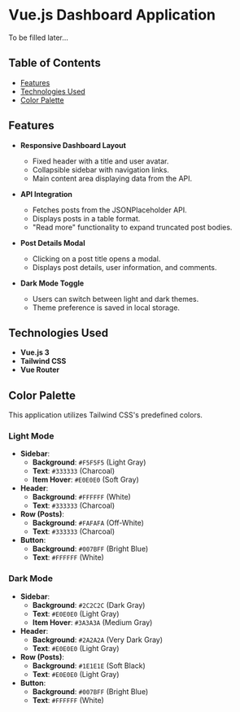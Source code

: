 # Vue.js Dashboard Application

To be filled later...

## Table of Contents

- [Features](#features)
- [Technologies Used](#technologies-used)
- [Color Palette](#color-palette)

## Features

- **Responsive Dashboard Layout**

  - Fixed header with a title and user avatar.
  - Collapsible sidebar with navigation links.
  - Main content area displaying data from the API.

- **API Integration**

  - Fetches posts from the JSONPlaceholder API.
  - Displays posts in a table format.
  - "Read more" functionality to expand truncated post bodies.

- **Post Details Modal**

  - Clicking on a post title opens a modal.
  - Displays post details, user information, and comments.

- **Dark Mode Toggle**

  - Users can switch between light and dark themes.
  - Theme preference is saved in local storage.

## Technologies Used

- **Vue.js 3**
- **Tailwind CSS**
- **Vue Router**

## Color Palette

This application utilizes Tailwind CSS's predefined colors.

### Light Mode

- **Sidebar**:
  - **Background**: `#F5F5F5` (Light Gray)
  - **Text**: `#333333` (Charcoal)
  - **Item Hover**: `#E0E0E0` (Soft Gray)
- **Header**:
  - **Background**: `#FFFFFF` (White)
  - **Text**: `#333333` (Charcoal)
- **Row (Posts)**:
  - **Background**: `#FAFAFA` (Off-White)
  - **Text**: `#333333` (Charcoal)
- **Button**:
  - **Background**: `#007BFF` (Bright Blue)
  - **Text**: `#FFFFFF` (White)

### Dark Mode

- **Sidebar**:
  - **Background**: `#2C2C2C` (Dark Gray)
  - **Text**: `#E0E0E0` (Light Gray)
  - **Item Hover**: `#3A3A3A` (Medium Gray)
- **Header**:
  - **Background**: `#2A2A2A` (Very Dark Gray)
  - **Text**: `#E0E0E0` (Light Gray)
- **Row (Posts)**:
  - **Background**: `#1E1E1E` (Soft Black)
  - **Text**: `#E0E0E0` (Light Gray)
- **Button**:
  - **Background**: `#007BFF` (Bright Blue)
  - **Text**: `#FFFFFF` (White)
